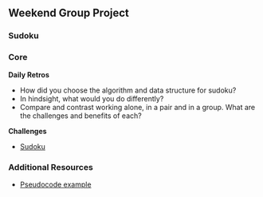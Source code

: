 ## Weekend Group Project

### Sudoku

### Core

**Daily Retros**

- How did you choose the algorithm and data structure for sudoku?
- In hindsight, what would you do differently?
- Compare and contrast working alone, in a pair and in a group. What are the challenges and benefits of each?

**Challenges**

- [Sudoku](../../../../tree/master/sudoku-challenge)

### Additional Resources

- [Pseudocode example](../tree/master/resources/translate_to_pseudocode.rb)
